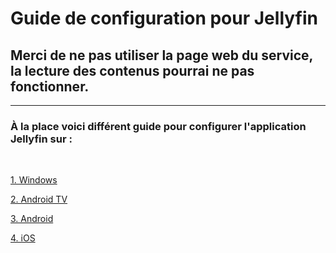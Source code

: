 # Guide de configuration pour Jellyfin

## Merci de ne pas utiliser la page web du service, la lecture des contenus pourrai ne pas fonctionner.
---
### À la place voici différent guide pour configurer l'application Jellyfin sur :
<br>

[1. Windows]()

[2. Android TV]()

[3. Android]()

[4. iOS]()
